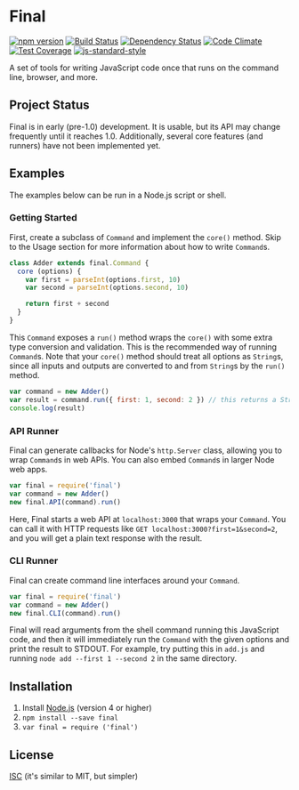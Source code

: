 # Final
[![npm version](https://badge.fury.io/js/final.svg)](https://badge.fury.io/js/final)
[![Build Status](https://travis-ci.org/nicolasmccurdy/final.svg?branch=master)](https://travis-ci.org/nicolasmccurdy/final)
[![Dependency Status](https://gemnasium.com/nicolasmccurdy/final.svg)](https://gemnasium.com/nicolasmccurdy/final)
[![Code Climate](https://codeclimate.com/github/nicolasmccurdy/final/badges/gpa.svg)](https://codeclimate.com/github/nicolasmccurdy/final)
[![Test Coverage](https://codeclimate.com/github/nicolasmccurdy/final/badges/coverage.svg)](https://codeclimate.com/github/nicolasmccurdy/final/coverage)
[![js-standard-style](https://img.shields.io/badge/code%20style-standard-brightgreen.svg)](http://standardjs.com/)

A set of tools for writing JavaScript code once that runs on the command line, browser, and more.

## Project Status
Final is in early (pre-1.0) development. It is usable, but its API may change frequently until it reaches 1.0. Additionally, several core features (and runners) have not been implemented yet.

## Examples
The examples below can be run in a Node.js script or shell.

### Getting Started
First, create a subclass of `Command` and implement the `core()` method. Skip to the Usage section for more information about how to write `Command`s.
```javascript
class Adder extends final.Command {
  core (options) {
    var first = parseInt(options.first, 10)
    var second = parseInt(options.second, 10)

    return first + second
  }
}
```
This `Command` exposes a `run()` method wraps the `core()` with some extra type conversion and validation. This is the recommended way of running `Command`s. Note that your `core()` method should treat all options as `String`s, since all inputs and outputs are converted to and from `String`s by the `run()` method.
```javascript
var command = new Adder()
var result = command.run({ first: 1, second: 2 }) // this returns a String
console.log(result)
```

### API Runner
Final can generate callbacks for Node's `http.Server` class, allowing you to wrap `Command`s in web APIs. You can also embed `Command`s in larger Node web apps.
```javascript
var final = require('final')
var command = new Adder()
new final.API(command).run()
```
Here, Final starts a web API at `localhost:3000` that wraps your `Command`. You can call it with HTTP requests like `GET localhost:3000?first=1&second=2`, and you will get a plain text response with the result.

### CLI Runner
Final can create command line interfaces around your `Command`.
```javascript
var final = require('final')
var command = new Adder()
new final.CLI(command).run()
```
Final will read arguments from the shell command running this JavaScript code, and
then it will immediately run the `Command` with the given options and print the
result to STDOUT. For example, try putting this in `add.js` and running
`node add --first 1 --second 2` in the same directory.

## Installation
1. Install [Node.js](https://nodejs.org/en/) (version 4 or higher)
2. `npm install --save final`
3. `var final = require ('final')`

## License
[ISC](LICENSE) (it's similar to MIT, but simpler)
